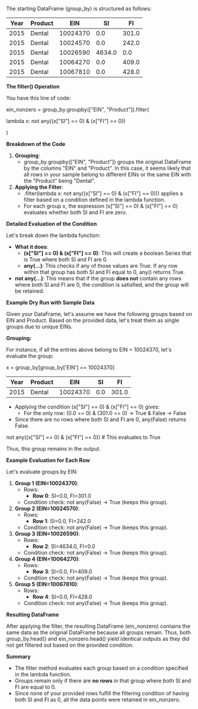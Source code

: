 The starting DataFrame (group_by) is structured as follows:

| **Year** | **Product** | **EIN** | **SI** | **FI** |
| --- | --- | --- | --- | --- |
| 2015 | Dental | 10024370 | 0.0 | 301.0 |
| 2015 | Dental | 10024570 | 0.0 | 242.0 |
| 2015 | Dental | 10026590 | 4634.0 | 0.0 |
| 2015 | Dental | 10064270 | 0.0 | 409.0 |
| 2015 | Dental | 10067810 | 0.0 | 428.0 |

**The filter() Operation**

You have this line of code:

ein_nonzero = group_by.groupby(\["EIN", "Product"\]).filter(

lambda x: not any((x\["SI"\] == 0) & (x\["FI"\] == 0))

)

**Breakdown of the Code**

1. **Grouping**:
    - group_by.groupby(\["EIN", "Product"\]) groups the original DataFrame by the columns "EIN" and "Product". In this case, it seems likely that all rows in your sample belong to different EINs or the same EIN with the "Product" being "Dental".
2. **Applying the Filter**:
    - .filter(lambda x: not any((x\["SI"\] == 0) & (x\["FI"\] == 0))) applies a filter based on a condition defined in the lambda function.
    - For each group x, the expression (x\["SI"\] == 0) & (x\["FI"\] == 0) evaluates whether both SI and FI are zero.

**Detailed Evaluation of the Condition**

Let's break down the lambda function:

- **What it does**:
  - **(x\["SI"\] == 0) & (x\["FI"\] == 0)**: This will create a boolean Series that is True where both SI and FI are 0.
  - **any(...)**: This checks if any of those values are True. If any row within that group has both SI and FI equal to 0, any() returns True.
- **not any(...)**: This means that if the group **does not** contain any rows where both SI and FI are 0, the condition is satisfied, and the group will be retained.

**Example Dry Run with Sample Data**

Given your DataFrame, let's assume we have the following groups based on EIN and Product. Based on the provided data, let's treat them as single groups due to unique EINs.

**Grouping:**

For instance, if all the entries above belong to EIN = 10024370, let's evaluate the group:

x = group_by\[group_by\['EIN'\] == 10024370\]

| **Year** | **Product** | **EIN** | **SI** | **FI** |
| --- | --- | --- | --- | --- |
| 2015 | Dental | 10024370 | 0.0 | 301.0 |

- Applying the condition (x\["SI"\] == 0) & (x\["FI"\] == 0) gives:
  - For the only row: (0.0 == 0) & (301.0 == 0) → True & False → False
- Since there are no rows where both SI and FI are 0, any(False) returns False.

not any((x\["SI"\] == 0) & (x\["FI"\] == 0)) # This evaluates to True

Thus, this group remains in the output.

**Example Evaluation for Each Row**

Let's evaluate groups by EIN:

1. **Group 1 (EIN=10024370)**:
    - Rows:
        - **Row 0**: SI=0.0, FI=301.0
    - Condition check: not any(False) → True (keeps this group).
2. **Group 2 (EIN=10024570)**:
    - Rows:
        - **Row 1**: SI=0.0, FI=242.0
    - Condition check: not any(False) → True (keeps this group).
3. **Group 3 (EIN=10026590)**:
    - Rows:
        - **Row 2**: SI=4634.0, FI=0.0
    - Condition check: not any(False) → True (keeps this group).
4. **Group 4 (EIN=10064270)**:
    - Rows:
        - **Row 3**: SI=0.0, FI=409.0
    - Condition check: not any(False) → True (keeps this group).
5. **Group 5 (EIN=10067810)**:
    - Rows:
        - **Row 4**: SI=0.0, FI=428.0
    - Condition check: not any(False) → True (keeps this group).

**Resulting DataFrame**

After applying the filter, the resulting DataFrame (ein_nonzero) contains the same data as the original DataFrame because all groups remain. Thus, both group_by.head() and ein_nonzero.head() yield identical outputs as they did not get filtered out based on the provided condition.

**Summary**

- The filter method evaluates each group based on a condition specified in the lambda function.
- Groups remain only if there are **no rows** in that group where both SI and FI are equal to 0.
- Since none of your provided rows fulfill the filtering condition of having both SI and FI as 0, all the data points were retained in ein_nonzero.
